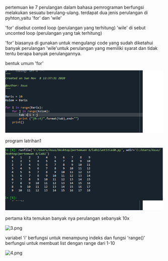pertemuan ke 7
perulangan dalam bahasa pemrograman berfungsi melakukan sesuatu berulang-ulang.
terdapat dua jenis perulangan di pyhton,yaitu 'for' dan 'wile'

'for' disebut conted loop (perulangan yang terhitung)
'wile' di sebut unconted loop (perulangan yang tak terhitung)

'for' biasanya di gunakan untuk mengulangi code yang sudah diketahui banyak perulangan 
'wile'untuk perulangan yang memiliki syarat dan tidak tentu berapa banyak perulangannya.

bentuk umum 'for'

![1.png](/gambar1/1.png)

program latrihan1

![2.png](/gambar1/2.png)

pertama kita temukan banyak nya perulangan sebanyak 10x

![3.png](/gambar2/3.png)

variabel 'i' berfungsi untuk menampung indeks
dan fungsi 'range()' berfungsi untuk membuat list dengan range dari 1-10

![4.png](/gambar2/4.png)
